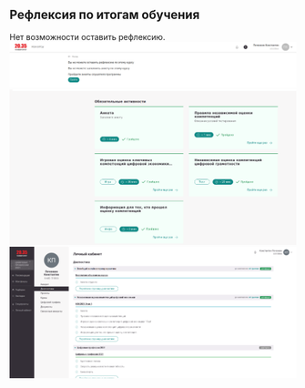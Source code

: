 ## Рефлексия по итогам обучения
Нет возможности оставить рефлексию.  
![refl_final](refl_final.png)  
![refl_final_anketa_1](refl_final_anketa_1.png)  
![refl_final_anketa_2](refl_final_anketa_2.png)
